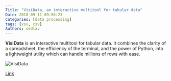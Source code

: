 ```yaml
---
Title: "VisiData, an interactive multitool for tabular data"
Date: 2018-09-11 09:56:23
Categories: [data processing]
tags: [xsv, csv]
Authors: sedlav
---
```


**VisiData** is an interactive multitool for tabular data. It combines the clarity of a spreadsheet, the efficiency of the terminal, and the power of Python, into a lightweight utility which can handle millions of rows with ease.

![VisiData](/images/visidata.png)

[Link](http://visidata.org/)
